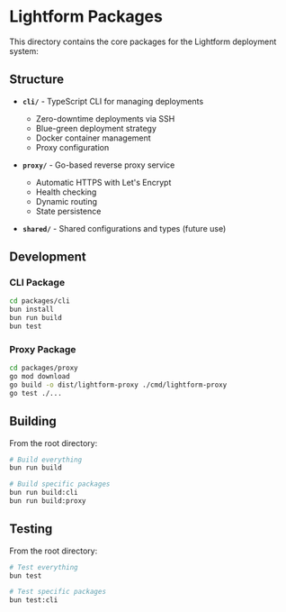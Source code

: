 # Lightform Packages

This directory contains the core packages for the Lightform deployment system:

## Structure

- **`cli/`** - TypeScript CLI for managing deployments
  - Zero-downtime deployments via SSH
  - Blue-green deployment strategy
  - Docker container management
  - Proxy configuration

- **`proxy/`** - Go-based reverse proxy service
  - Automatic HTTPS with Let's Encrypt
  - Health checking
  - Dynamic routing
  - State persistence

- **`shared/`** - Shared configurations and types (future use)

## Development

### CLI Package

```bash
cd packages/cli
bun install
bun run build
bun test
```

### Proxy Package

```bash
cd packages/proxy
go mod download
go build -o dist/lightform-proxy ./cmd/lightform-proxy
go test ./...
```

## Building

From the root directory:

```bash
# Build everything
bun run build

# Build specific packages
bun run build:cli
bun run build:proxy
```

## Testing

From the root directory:

```bash
# Test everything
bun test

# Test specific packages
bun test:cli
```